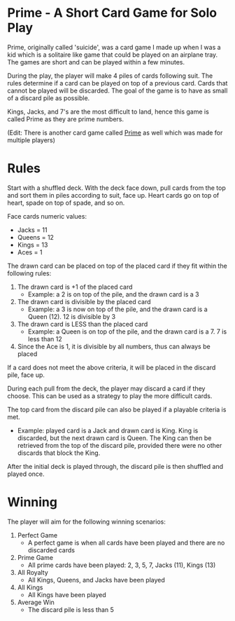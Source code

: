 # Prime - A Short Card Game for Solo Play
Prime, originally called 'suicide', was a card game I made up when I was a kid which is a solitaire like game that could be played on an airplane tray.  The games are short and can be played within a few minutes.

During the play, the player will make 4 piles of cards following suit.  The rules determine if a card can be played on top of a previous card.  Cards that cannot be played will be discarded.  The goal of the game is to have as small of a discard pile as possible.

Kings, Jacks, and 7's are the most difficult to land, hence this game is called Prime as they are prime numbers.

(Edit: There is another card game called [Prime](https://www.pagat.com/invented/prime.html) as well which was made for multiple players)

# Rules
Start with a shuffled deck.  With the deck face down, pull cards from the top and sort them in piles according to suit, face up.  Heart cards go on top of heart, spade on top of spade, and so on.

Face cards numeric values:
- Jacks = 11
- Queens = 12
- Kings = 13
- Aces = 1

The drawn card can be placed on top of the placed card if they fit within the following rules:

1. The drawn card is +1 of the placed card
   - Example: a 2 is on top of the pile, and the drawn card is a 3
2. The drawn card is divisible by the placed card
   - Example: a 3 is now on top of the pile, and the drawn card is a Queen (12).  12 is divisible by 3
3. The drawn card is LESS than the placed card
   - Example: a Queen is on top of the pile, and the drawn card is a 7.  7 is less than 12
3. Since the Ace is 1, it is divisible by all numbers, thus can always be placed

If a card does not meet the above criteria, it will be placed in the discard pile, face up.

During each pull from the deck, the player may discard a card if they choose.  This can be used as a strategy to play the more difficult cards.

The top card from the discard pile can also be played if a playable criteria is met.
- Example: played card is a Jack and drawn card is King.  King is discarded, but the next drawn card is Queen.  The King can then be retrieved from the top of the discard pile, provided there were no other discards that block the King.

After the initial deck is played through, the discard pile is then shuffled and played once.

# Winning
The player will aim for the following winning scenarios:

1. Perfect Game
   - A perfect game is when all cards have been played and there are no discarded cards
2. Prime Game
   - All prime cards have been played: 2, 3, 5, 7, Jacks (11), Kings (13)
3. All Royalty
   - All Kings, Queens, and Jacks have been played
4. All Kings
   - All Kings have been played 
5. Average Win
   - The discard pile is less than 5

